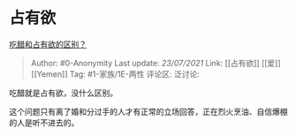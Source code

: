 # 占有欲
[吃醋和占有欲的区别？](https://www.zhihu.com/question/288975314/answer/1445658912)

> Author: #0-Anonymity
> Last update: *23/07/2021*
> Link: [[占有欲]] [[爱]] [[Yemen]]
> Tag: #1-家族/1E-两性
> 评论区:
> 泛讨论:

吃醋就是占有欲，没什么区别。

这个问题只有离了婚和分过手的人才有正常的立场回答，正在烈火烹油、自信爆棚的人是听不进去的。
